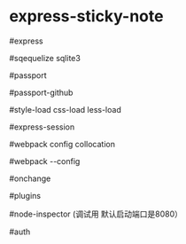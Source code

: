 # express-sticky-note

#express

#sqequelize    sqlite3

#passport

#passport-github

#style-load css-load less-load

#express-session

#webpack  config collocation

#webpack --config

#onchange

#plugins

#node-inspector (调试用 默认启动端口是8080）

#auth

